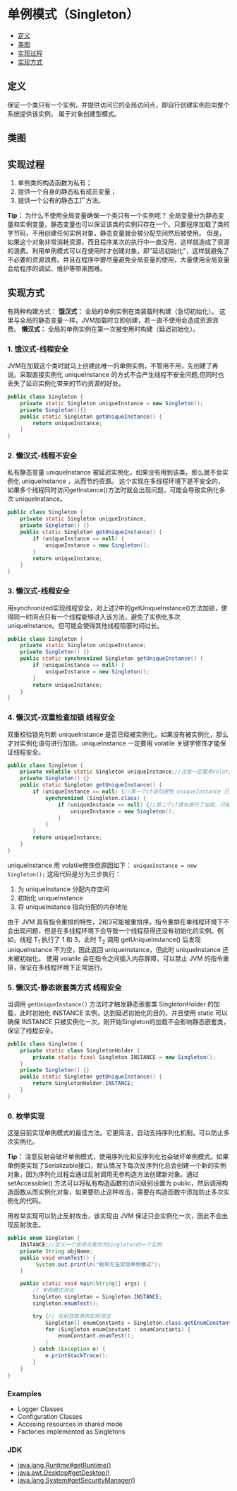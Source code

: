 # 单例模式（Singleton）

<!-- GFM-TOC -->
* [定义](#1-定义)
* [类图](#2-类图)
* [实现过程](#3-实现过程)
* [实现方式](#4-实现方式)
<!-- GFM-TOC -->

## 定义

保证一个类只有一个实例，并提供访问它的全局访问点，即自行创建实例后向整个系统提供该实例。
属于对象创建型模式。

## 类图

## 实现过程

1. 单例类的构造函数为私有；
2. 提供一个自身的静态私有成员变量；
3. 提供一个公有的静态工厂方法。

**Tip：** 为什么不使用全局变量确保一个类只有一个实例呢？
全局变量分为静态变量和实例变量，静态变量也可以保证该类的实例只存在一个。只要程序加载了类的字节码，不用创建任何实例对象，静态变量就会被分配空间然后被使用。
但是，如果这个对象非常消耗资源，而且程序某次的执行中一直没用，这样就造成了资源的浪费。利用单例模式可以在使用时才创建对象，即"延迟初始化"，这样就避免了不必要的资源浪费。并且在程序中要尽量避免全局变量的使用，大量使用全局变量会给程序的调试、维护等带来困难。

## 实现方式

有两种构建方式：
**饿汉式：** 全局的单例实例在类装载时构建（急切初始化）。
这里与全局的静态变量一样，JVM加载时立即创建，若一直不使用会造成资源浪费。
**懒汉式：** 全局的单例实例在第一次被使用时构建（延迟初始化）。

### 1. 饿汉式-线程安全

JVM在加载这个类时就马上创建此唯一的单例实例，不管用不用，先创建了再说。采取直接实例化 uniqueInstance 的方式不会产生线程不安全问题,但同时也丢失了延迟实例化带来的节约资源的好处。

```java
public class Singleton {
    private static Singleton uniqueInstance = new Singleton();
    private Singleton(){}
    public static Singleton getUniqueInstance() {
        return uniqueInstance;
    }
}
```

### 2. 懒汉式-线程不安全

私有静态变量 uniqueInstance 被延迟实例化，如果没有用到该类，那么就不会实例化 uniqueInstance ，从而节约资源。
这个实现在多线程环境下是不安全的，如果多个线程同时访问getInstance()方法时就会出现问题，可能会导致实例化多次 uniqueInstance。

```java
public class Singleton {
    private static Singleton uniqueInstance;
    private Singleton() {}
    public static Singleton getUniqueInstance() {
        if (uniqueInstance == null) {
            uniqueInstance = new Singleton();
        }
        return uniqueInstance;
    }
}
```

### 3. 懒汉式-线程安全

用synchronized实现线程安全，对上述2中的getUniqueInstance()方法加锁，使得同一时间点只有一个线程能够进入该方法，避免了实例化多次 uniqueInstance。但可能会使得其他线程阻塞时间过长。

```java
public class Singleton {
    private static Singleton uniqueInstance;
    private Singleton() {}
    public static synchronized Singleton getUniqueInstance() {
        if (uniqueInstance == null) {
            uniqueInstance = new Singleton();
        }
        return uniqueInstance;
    }
}
```

### 4. 懒汉式-双重检查加锁 线程安全

双重校验锁先判断 uniqueInstance 是否已经被实例化，如果没有被实例化，那么才对实例化语句进行加锁。uniqueInstance 一定要用 volatile 关键字修饰才能保证线程安全。

```java
public class Singleton {
    private volatile static Singleton uniqueInstance;//注意一定要用volatile 关键字修饰
    private Singleton() {}
    public static Singleton getUniqueInstance() {
        if (uniqueInstance == null) {//第一个if语句避免 uniqueInstance 已经被实例化之后的加锁操作
            synchronized (Singleton.class) {
                if (uniqueInstance == null) {//第二个if语句进行了加锁，只能有一个线程进入，不会出现两个线程同时实例化操作
                    uniqueInstance = new Singleton();
                }
            }
        }
        return uniqueInstance;
    }
}
```

uniqueInstance 用 volatile修饰但原因如下：
`uniqueInstance = new Singleton();` 这段代码是分为三步执行：
1. 为 uniqueInstance 分配内存空间
2. 初始化 uniqueInstance
3. 将 uniqueInstance 指向分配的内存地址

由于 JVM 具有指令重排的特性，2和3可能被重排序。指令重排在单线程环境下不会出现问题，但是在多线程环境下会导致一个线程获得还没有初始化的实例。例如，线程 T<sub>1</sub> 执行了 1 和 3，此时 T<sub>2</sub> 调用 getUniqueInstance() 后发现 uniqueInstance 不为空，因此返回 uniqueInstance，但此时 uniqueInstance 还未被初始化。
使用 volatile 会在指令之间插入内存屏障，可以禁止 JVM 的指令重排，保证在多线程环境下正常运行。

### 5. 懒汉式-静态嵌套类方式 线程安全

当调用 `getUniqueInstance()` 方法时才触发静态嵌套类 SingletonHolder 的加载，此时初始化 INSTANCE 实例，达到延迟初始化的目的。并且使用 static 可以确保 INSTANCE 只被实例化一次，刚开始Singleton的加载不会影响静态嵌套类，保证了线程安全。

```java
public class Singleton {
    private static class SingletonHolder {
        private static final Singleton INSTANCE = new Singleton();
    }
    private Singleton() {}
    public static Singleton getUniqueInstance() {
        return SingletonHolder.INSTANCE;
    }
}
```

### 6. 枚举实现

这是目前实现单例模式的最佳方法。它更简洁，自动支持序列化机制，可以防止多次实例化。

**Tip：** 注意反射会破坏单例模式，使用序列化和反序列化也会破坏单例模式。如果单例类实现了Serializable接口，默认情况下每次反序列化总会创建一个新的实例对象，因为序列化过程会通过反射调用无参构造方法创建新对象。通过 setAccessible() 方法可以将私有构造函数的访问级别设置为 public，然后调用构造函数从而实例化对象，如果要防止这种攻击，需要在构造函数中添加防止多次实例化的代码。

用枚举实现可以防止反射攻击，该实现由 JVM 保证只会实例化一次，因此不会出现反射攻击。

```java
public enum Singleton {
    INSTANCE;//定义一个枚举元素作为Singleton的一个实例
    private String objName;
    public void enumTest() {  
	     System.out.println("枚举方法实现单例模式");
    }  

    public static void main(String[] args) {
        // 单例模式测试
        Singleton singleton = Singleton.INSTANCE;
		singleton.enumTest();

        try {// 反射获取单例实例测试
            Singleton[] enumConstants = Singleton.class.getEnumConstants();
            for (Singleton enumConstant : enumConstants) {
                enumConstant.enumTest();
            }
        } catch (Exception e) {
            e.printStackTrace();
        }
    }
}
```

### Examples

- Logger Classes
- Configuration Classes
- Accesing resources in shared mode
- Factories implemented as Singletons

### JDK

- [java.lang.Runtime#getRuntime()](http://docs.oracle.com/javase/8/docs/api/java/lang/Runtime.html#getRuntime%28%29)
- [java.awt.Desktop#getDesktop()](http://docs.oracle.com/javase/8/docs/api/java/awt/Desktop.html#getDesktop--)
- [java.lang.System#getSecurityManager()](http://docs.oracle.com/javase/8/docs/api/java/lang/System.html#getSecurityManager--)
